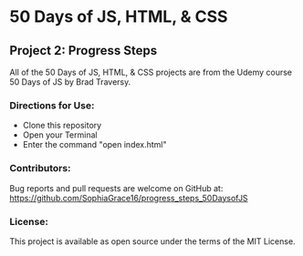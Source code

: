 # 50 Days of JS, HTML, & CSS 
## Project 2: Progress Steps

All of the 50 Days of JS, HTML, & CSS projects are from the Udemy course 50 Days of JS by Brad Traversy.

### Directions for Use:

* Clone this repository
* Open your Terminal
* Enter the command "open index.html"

### Contributors:

Bug reports and pull requests are welcome on GitHub at:
https://github.com/SophiaGrace16/progress_steps_50DaysofJS

### License:

This project is  available as open source under the terms of the MIT License.